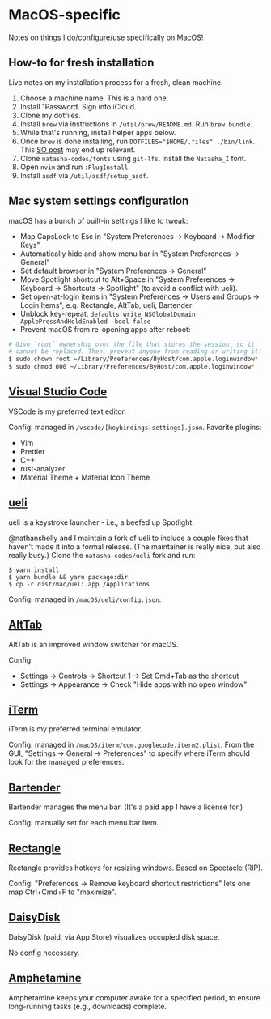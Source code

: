 # MacOS-specific

Notes on things I do/configure/use specifically on MacOS!

## How-to for fresh installation

Live notes on my installation process for a fresh, clean machine.

1. Choose a machine name. This is a hard one.
2. Install 1Password. Sign into iCloud.
3. Clone my dotfiles.
4. Install `brew` via instructions in `/util/brew/README.md`. Run `brew bundle`.
5. While that's running, install helper apps below.
6. Once `brew` is done installing, run `DOTFILES="$HOME/.files" ./bin/link`.
   This [SO post](https://stackoverflow.com/questions/13762280/zsh-compinit-insecure-directories)
   may end up relevant.
7. Clone `natasha-codes/fonts` using `git-lfs`. Install the `Natasha_I` font.
8. Open `nvim` and run `:PlugInstall`.
9. Install `asdf` via `/util/asdf/setup_asdf`.

## Mac system settings configuration

macOS has a bunch of built-in settings I like to tweak:

- Map CapsLock to Esc in "System Preferences -> Keyboard -> Modifier Keys"
- Automatically hide and show menu bar in "System Preferences -> General"
- Set default browser in "System Preferences -> General"
- Move Spotlight shortcut to Alt+Space in "System Preferences -> Keyboard ->
  Shortcuts -> Spotlight" (to avoid a conflict with ueli).
- Set open-at-login items in "System Preferences -> Users and Groups -> Login
  Items", e.g. Rectangle, AltTab, ueli, Bartender
- Unblock key-repeat:
  `defaults write NSGlobalDomain ApplePressAndHoldEnabled -bool false`
- Prevent macOS from re-opening apps after reboot:

```sh
# Give `root` ownership over the file that stores the session, so it
# cannot be replaced. Then, prevent anyone from reading or writing it!
$ sudo chown root ~/Library/Preferences/ByHost/com.apple.loginwindow*
$ sudo chmod 000 ~/Library/Preferences/ByHost/com.apple.loginwindow*
```

## [Visual Studio Code](https://code.visualstudio.com)

VSCode is my preferred text editor.

Config: managed in `/vscode/[keybindings|settings].json`. Favorite plugins:

- Vim
- Prettier
- C++
- rust-analyzer
- Material Theme + Material Icon Theme

## [ueli](https://github.com/natasha-codes/ueli)

ueli is a keystroke launcher - i.e., a beefed up Spotlight.

@nathanshelly and I maintain a fork of ueli to include a couple fixes that
haven't made it into a formal release. (The maintainer is really nice, but also
really busy.) Clone the `natasha-codes/ueli` fork and run:

```
$ yarn install
$ yarn bundle && yarn package:dir
$ cp -r dist/mac/ueli.app /Applications
```

Config: managed in `/macOS/ueli/config.json`.

## [AltTab](https://alt-tab-macos.netlify.app)

AltTab is an improved window switcher for macOS.

Config:

- Settings -> Controls -> Shortcut 1 -> Set Cmd+Tab as the shortcut
- Settings -> Appearance -> Check "Hide apps with no open window"

## [iTerm](https://iterm2.com)

iTerm is my preferred terminal emulator.

Config: managed in `/macOS/iterm/com.googlecode.iterm2.plist`. From the GUI,
"Settings -> General -> Preferences" to specify where iTerm should look for the managed preferences.

## [Bartender](https://www.macbartender.com)

Bartender manages the menu bar. (It's a paid app I have a license for.)

Config: manually set for each menu bar item.

## [Rectangle](https://www.rectangleapp.com)

Rectangle provides hotkeys for resizing windows. Based on Spectacle (RIP).

Config: "Preferences -> Remove keyboard shortcut restrictions" lets one map
Ctrl+Cmd+F to "maximize".

## [DaisyDisk](https://daisydiskapp.com)

DaisyDisk (paid, via App Store) visualizes occupied disk space.

No config necessary.

## [Amphetamine](https://apps.apple.com/us/app/amphetamine/id937984704)

Amphetamine keeps your computer awake for a specified period, to ensure
long-running tasks (e.g., downloads) complete.
